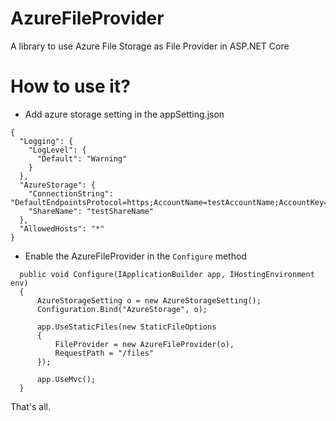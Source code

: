 # AzureFileProvider
A library to use Azure File Storage as File Provider in ASP.NET Core

# How to use it?
- Add azure storage setting in the appSetting.json

```
{
  "Logging": {
    "LogLevel": {
      "Default": "Warning"
    }
  },
  "AzureStorage": {
    "ConnectionString": "DefaultEndpointsProtocol=https;AccountName=testAccountName;AccountKey=testAccountKey;EndpointSuffix=core.windows.net",
    "ShareName": "testShareName"
  },
  "AllowedHosts": "*"
}

```

- Enable the AzureFileProvider in the <code>Configure</code> method

```
  public void Configure(IApplicationBuilder app, IHostingEnvironment env)
  {
      AzureStorageSetting o = new AzureStorageSetting();
      Configuration.Bind("AzureStorage", o);

      app.UseStaticFiles(new StaticFileOptions
      {
          FileProvider = new AzureFileProvider(o),
          RequestPath = "/files"
      });
      
      app.UseMvc();
  }
```

That's all. 
